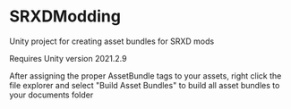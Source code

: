# SRXDModding
Unity project for creating asset bundles for SRXD mods

Requires Unity version 2021.2.9

After assigning the proper AssetBundle tags to your assets, right click the file explorer and select "Build Asset Bundles" to build all asset bundles to your documents folder
